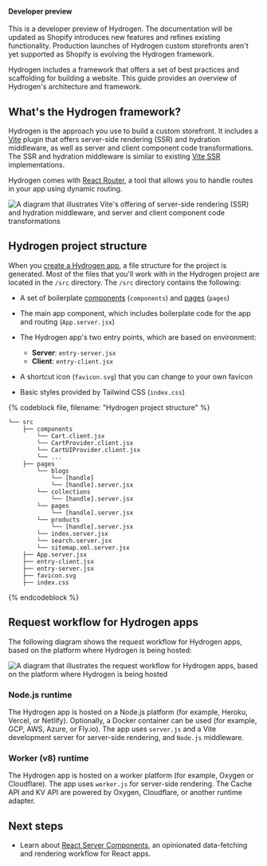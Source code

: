 <aside class="note beta">
<h4>Developer preview</h4>

<p>This is a developer preview of Hydrogen. The documentation will be updated as Shopify introduces new features and refines existing functionality. Production launches of Hydrogen custom storefronts aren't yet supported as Shopify is evolving the Hydrogen framework.</p>

</aside>

Hydrogen includes a framework that offers a set of best practices and scaffolding for building a website. This guide provides an overview of Hydrogen's architecture and framework.

## What's the Hydrogen framework?

Hydrogen is the approach you use to build a custom storefront. It includes a [Vite](https://vitejs.dev/) plugin that offers server-side rendering (SSR) and hydration middleware, as well as server and client component code transformations.
The SSR and hydration middleware is similar to existing [Vite SSR](https://vitejs.dev/guide/ssr.html) implementations.

Hydrogen comes with [React Router](https://reactrouter.com/), a tool that allows you to handle routes in your app using dynamic routing.

![A diagram that illustrates Vite's offering of server-side rendering (SSR) and hydration middleware, and server and client component code transformations](/assets/custom-storefronts/hydrogen/hydrogen-framework-overview.png)

## Hydrogen project structure

When you [create a Hydrogen app](/custom-storefronts/hydrogen/getting-started#step-1-create-a-new-hydrogen-app), a file structure for the project is generated. Most of the files that you'll work with in the Hydrogen project are located in the `/src` directory. The `/src` directory contains the following:

- A set of boilerplate [components](/api/hydrogen/components) (`components`) and [pages](/custom-storefronts/hydrogen/framework/pages) (`pages`)
- The main app component, which includes boilerplate code for the app and routing (`App.server.jsx`)
- The Hydrogen app's two entry points, which are based on environment:

  - **Server**: `entry-server.jsx`
  - **Client**: `entry-client.jsx`

- A shortcut icon (`favicon.svg`) that you can change to your own favicon
- Basic styles provided by Tailwind CSS (`index.css`)

{% codeblock file, filename: "Hydrogen project structure" %}

```
└── src
    ├── components
        └── Cart.client.jsx
        └── CartProvider.client.jsx
        └── CartUIProvider.client.jsx
        └── ...
    ├── pages
        └── blogs
            └── [handle]
            └── [handle].server.jsx
        └── collections
            └── [handle].server.jsx
        └── pages
            └── [handle].server.jsx
        └── products
            └── [handle].server.jsx
        └── index.server.jsx
        └── search.server.jsx
        └── sitemap.xml.server.jsx
    ├── App.server.jsx
    ├── entry-client.jsx
    ├── entry-server.jsx
    ├── favicon.svg
    ├── index.css
```

{% endcodeblock %}

## Request workflow for Hydrogen apps

The following diagram shows the request workflow for Hydrogen apps, based on the platform where Hydrogen is being hosted:

![A diagram that illustrates the request workflow for Hydrogen apps, based on the platform where Hydrogen is being hosted](/assets/custom-storefronts/hydrogen/hydrogen-server-entry-points.png)

### Node.js runtime

The Hydrogen app is hosted on a Node.js platform (for example, Heroku, Vercel, or Netlify). Optionally, a Docker container can be used (for example, GCP, AWS, Azure, or Fly.io). The app uses `server.js` and a Vite development server for server-side rendering, and `Node.js` middleware.

### Worker (v8) runtime

The Hydrogen app is hosted on a worker platform (for example, Oxygen or Cloudflare). The app uses `worker.js` for server-side rendering. The Cache API and KV API are powered by Oxygen, Cloudflare, or another runtime adapter.

## Next steps

- Learn about [React Server Components](/custom-storefronts/hydrogen/framework/react-server-components), an opinionated data-fetching and rendering workflow for React apps.
